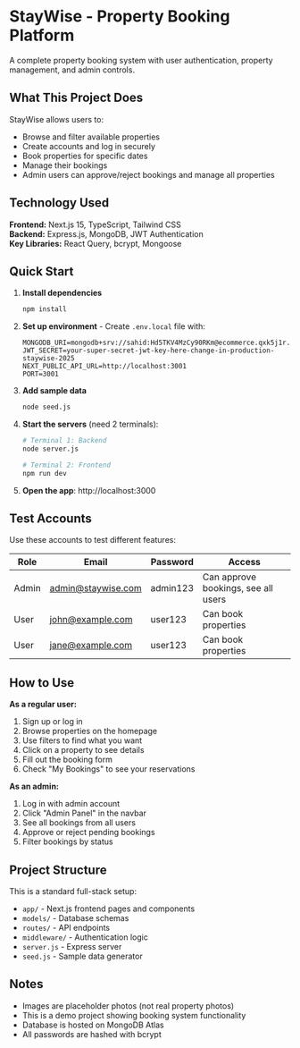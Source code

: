 # StayWise - Property Booking Platform

A complete property booking system with user authentication, property management, and admin controls.

## What This Project Does

StayWise allows users to:
- Browse and filter available properties
- Create accounts and log in securely 
- Book properties for specific dates
- Manage their bookings
- Admin users can approve/reject bookings and manage all properties

## Technology Used

**Frontend:** Next.js 15, TypeScript, Tailwind CSS  
**Backend:** Express.js, MongoDB, JWT Authentication  
**Key Libraries:** React Query, bcrypt, Mongoose

## Quick Start

1. **Install dependencies**
   ```bash
   npm install
   ```

2. **Set up environment** - Create `.env.local` file with:
   ```
   MONGODB_URI=mongodb+srv://sahid:Hd5TKV4MzCy90RKm@ecommerce.qxk5j1r.mongodb.net/staywise
   JWT_SECRET=your-super-secret-jwt-key-here-change-in-production-staywise-2025
   NEXT_PUBLIC_API_URL=http://localhost:3001
   PORT=3001
   ```

3. **Add sample data**
   ```bash
   node seed.js
   ```

4. **Start the servers** (need 2 terminals):
   ```bash
   # Terminal 1: Backend
   node server.js
   
   # Terminal 2: Frontend  
   npm run dev
   ```

5. **Open the app**: http://localhost:3000

## Test Accounts

Use these accounts to test different features:

| Role | Email | Password | Access |
|------|-------|----------|---------|
| Admin | admin@staywise.com | admin123 | Can approve bookings, see all users |
| User | john@example.com | user123 | Can book properties |
| User | jane@example.com | user123 | Can book properties |

## How to Use

**As a regular user:**
1. Sign up or log in
2. Browse properties on the homepage
3. Use filters to find what you want
4. Click on a property to see details
5. Fill out the booking form
6. Check "My Bookings" to see your reservations

**As an admin:**
1. Log in with admin account
2. Click "Admin Panel" in the navbar
3. See all bookings from all users
4. Approve or reject pending bookings
5. Filter bookings by status

## Project Structure

This is a standard full-stack setup:
- `app/` - Next.js frontend pages and components
- `models/` - Database schemas 
- `routes/` - API endpoints
- `middleware/` - Authentication logic
- `server.js` - Express server
- `seed.js` - Sample data generator

## Notes

- Images are placeholder photos (not real property photos)
- This is a demo project showing booking system functionality
- Database is hosted on MongoDB Atlas
- All passwords are hashed with bcrypt
